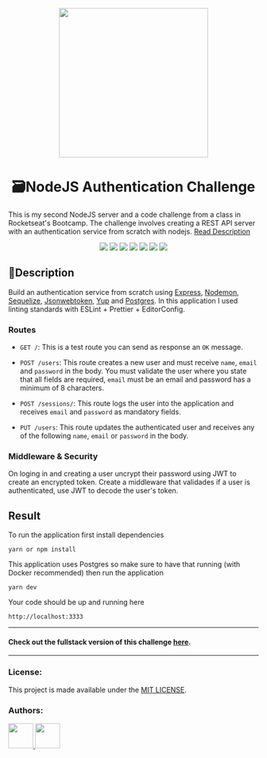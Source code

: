 <p align="center">
  <img align="center" src="https://miro.medium.com/max/4540/1*q9ww_u32hhpMaA-Q_s1ujw.png" width="300" />
</p>

<h1 align="center">🗃NodeJS Authentication Challenge</h1>
<p>This is my second NodeJS server and a code challenge from a class in Rocketseat's Bootcamp. The challenge involves creating a REST API server with an authentication service from scratch with nodejs. <a href="#description" >Read Description</a></p>

<p align="center">
  <img src="https://img.shields.io/github/package-json/dependency-version/yarapolana/nodejs-auth-api/express.svg" >
  <img src="https://img.shields.io/github/package-json/dependency-version/yarapolana/nodejs-auth-api/bcryptjs.svg" >
  <img src="https://img.shields.io/github/package-json/dependency-version/yarapolana/nodejs-auth-api/jsonwebtoken.svg" >
  <img src="https://img.shields.io/github/package-json/dependency-version/yarapolana/nodejs-auth-api/pg.svg" >
  <img src="https://img.shields.io/github/package-json/dependency-version/yarapolana/nodejs-auth-api/sequelize.svg" >
  <img src="https://img.shields.io/github/license/yarapolana/nodejs-auth-api.svg" >
  <a href="https://yarapolana.com"><img src="https://img.shields.io/badge/createdby-yarapolana-red.svg" ></a>
</p>

<h2>🚀Description </h2>
<p id="description">
  Build an authentication service from scratch using <a href="https://expressjs.com"> Express</a>, <a href="https://nodemon.io/">Nodemon</a>, <a href="https://sequelize.org">Sequelize</a>, <a href="https://jwt.io/">Jsonwebtoken</a>, <a href="https://github.com/jquense/yup">Yup</a> and <a href="https://www.postgresql.org">Postgres</a>. In this application I used linting standards with ESLint + Prettier + EditorConfig.
</p>

### Routes

- `GET /`: This is a test route you can send as response an `OK` message.

- `POST /users`: This route creates a new user and must receive `name`, `email` and `password` in the body. You must validate the user where you state that all fields are required, `email` must be an email and password has a minimum of 8 characters.

- `POST /sessions/`: This route logs the user into the application and receives `email` and `password` as  mandatory fields.

- `PUT /users`: This route updates the authenticated user and receives any of the following `name`, `email` or `password` in the body.


### Middleware & Security

On loging in and creating a user uncrypt their password using JWT to create an encrypted token.
Create a middleware that validades if a user is authenticated, use JWT to decode the user's token.


<h2>Result</h2>
<p>To run the application first install dependencies</p>

```
yarn or npm install
```

<p>This application uses Postgres so make sure to have that running (with Docker recommended) then run the application</p>

```
yarn dev
```

<p>Your code should be up and running here</p>

```http://localhost:3333```

---

<h4> Check out the fullstack version of this challenge <a href="https://github.com/yarapolana/Meetapp">here</a>.</h4>

---
### License:

This project is made available under the [MIT LICENSE](LICENSE.md).

### Authors:

<p>
  <a href="https://github.com/yarapolana">
    <img src="https://avatars0.githubusercontent.com/u/19730118?s=460&v=4" width="50" height="50">
  </a>
  <a href="https://dotcode.is">
    <img src="https://dotcode.is/images/logo_dark.svg" width="50" height="50">
  </a>
</p>
